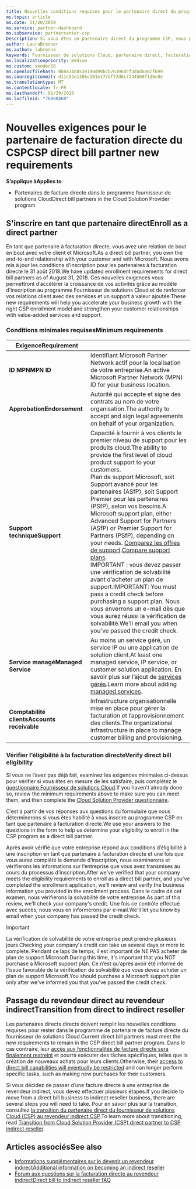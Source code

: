 ```yaml
---
title: Nouvelles conditions requises pour le partenaire direct du programme fournisseur de solutions Cloud | Espace partenaires
ms.topic: article
ms.date: 11/20/2019
ms.service: partner-dashboard
ms.subservice: partnercenter-csp
Description: Si vous êtes un partenaire direct du programme CSP, vous pouvez en savoir plus sur les conditions requises pour la prise en charge et les services, ainsi que sur la façon de les satisfaire.
author: LauraBrenner
ms.author: labrenne
keywords: Fournisseur de solutions Cloud, partenaire direct, facturation directe, conditions requises
ms.localizationpriority: medium
ms.custom: seodec18
ms.openlocfilehash: 0b8a34d4539180d99bcb76396dcf3dad6a0cf699
ms.sourcegitcommit: d11c52e1386c181e177df72d6c7244508f1d6c0e
ms.translationtype: MT
ms.contentlocale: fr-FR
ms.lasthandoff: 01/29/2020
ms.locfileid: "76860460"
---
```

# <a name="csp-direct-bill-partner-new-requirements"></a><span data-ttu-id="eb340-104">Nouvelles exigences pour le partenaire de facturation directe du CSP</span><span class="sxs-lookup"><span data-stu-id="eb340-104">CSP direct bill partner new requirements</span></span>

<span data-ttu-id="eb340-105">**S’applique à**</span><span class="sxs-lookup"><span data-stu-id="eb340-105">**Applies to**</span></span>

- <span data-ttu-id="eb340-106">Partenaires de facture directe dans le programme fournisseur de solutions Cloud</span><span class="sxs-lookup"><span data-stu-id="eb340-106">Direct bill partners in the Cloud Solution Provider program</span></span>

## <a name="enroll-as-a-direct-partner"></a><span data-ttu-id="eb340-107">S'inscrire en tant que partenaire direct</span><span class="sxs-lookup"><span data-stu-id="eb340-107">Enroll as a direct partner</span></span>

<span data-ttu-id="eb340-108">En tant que partenaire à facturation directe, vous avez une relation de bout en bout avec votre client et Microsoft.</span><span class="sxs-lookup"><span data-stu-id="eb340-108">As a direct bill partner, you own the end-to-end relationship with your customer and with Microsoft.</span></span> <span data-ttu-id="eb340-109">Nous avons mis à jour les conditions d’inscription pour les partenaires à facturation directe le 31 août 2018.</span><span class="sxs-lookup"><span data-stu-id="eb340-109">We have updated enrollment requirements for direct bill partners as of August 31, 2018.</span></span> <span data-ttu-id="eb340-110">Ces nouvelles exigences vous permettront d’accélérer la croissance de vos activités grâce au modèle d’inscription au programme Fournisseur de solutions Cloud et de renforcer vos relations client avec des services et un support à valeur ajoutée.</span><span class="sxs-lookup"><span data-stu-id="eb340-110">These new requirements will help you accelerate your business growth with the right CSP enrollment model and strengthen your customer relationships with value-added services and support.</span></span>

### <a name="minimum-requirements"></a><span data-ttu-id="eb340-111">Conditions minimales requises</span><span class="sxs-lookup"><span data-stu-id="eb340-111">Minimum requirements</span></span>

|<span data-ttu-id="eb340-112">**Exigence**</span><span class="sxs-lookup"><span data-stu-id="eb340-112">**Requirement**</span></span>|                             |
|--------------------------------|--------------------------------------------------------------|
|<span data-ttu-id="eb340-113">**ID MPN**</span><span class="sxs-lookup"><span data-stu-id="eb340-113">**MPN ID**</span></span>   |<span data-ttu-id="eb340-114">Identifiant Microsoft Partner Network actif pour la localisation de votre entreprise.</span><span class="sxs-lookup"><span data-stu-id="eb340-114">An active Microsoft Partner Network (MPN) ID for your business location.</span></span>    |
|<span data-ttu-id="eb340-115">**Approbation**</span><span class="sxs-lookup"><span data-stu-id="eb340-115">**Endorsement**</span></span>   |<span data-ttu-id="eb340-116">Autorité qui accepte et signe des contrats au nom de votre organisation.</span><span class="sxs-lookup"><span data-stu-id="eb340-116">The authority to accept and sign legal agreements on behalf of your organization.</span></span>|
|<span data-ttu-id="eb340-117">**Support technique**</span><span class="sxs-lookup"><span data-stu-id="eb340-117">**Support**</span></span>   |<span data-ttu-id="eb340-118">Capacité à fournir à vos clients le premier niveau de support pour les produits cloud.</span><span class="sxs-lookup"><span data-stu-id="eb340-118">The ability to provide the first level of cloud product support to your customers.</span></span> <br><span data-ttu-id="eb340-119">Plan de support Microsoft, soit Support avancé pour les partenaires (ASfP), soit Support Premier pour les partenaires (PSfP), selon vos besoins.</span><span class="sxs-lookup"><span data-stu-id="eb340-119">A Microsoft support plan, either Advanced Support for Partners (ASfP) or Premier Support for Partners (PSfP), depending on your needs.</span></span> <span data-ttu-id="eb340-120">[Comparez les offres de support](https://partner.microsoft.com/support/partnersupport).</span><span class="sxs-lookup"><span data-stu-id="eb340-120">[Compare support plans](https://partner.microsoft.com/support/partnersupport).</span></span><br> <span data-ttu-id="eb340-121">IMPORTANT : vous devez passer une vérification de solvabilité avant d’acheter un plan de support.</span><span class="sxs-lookup"><span data-stu-id="eb340-121">IMPORTANT: You must pass a credit check before purchasing a support plan.</span></span> <span data-ttu-id="eb340-122">Nous vous enverrons un e-mail dès que vous aurez réussi la vérification de solvabilité.</span><span class="sxs-lookup"><span data-stu-id="eb340-122">We'll email you when you've passed the credit check.</span></span> |
|<span data-ttu-id="eb340-123">**Service managé**</span><span class="sxs-lookup"><span data-stu-id="eb340-123">**Managed Service**</span></span>   |<span data-ttu-id="eb340-124">Au moins un service géré, un service IP ou une application de solution client.</span><span class="sxs-lookup"><span data-stu-id="eb340-124">At least one managed service, IP service, or customer solution application.</span></span> <span data-ttu-id="eb340-125">En savoir plus sur l’ajout de [services gérés](https://partner.microsoft.com/business-opportunities/managed-services-provider).</span><span class="sxs-lookup"><span data-stu-id="eb340-125">Learn more about adding [managed services](https://partner.microsoft.com/business-opportunities/managed-services-provider).</span></span>|
|<span data-ttu-id="eb340-126">**Comptabilité clients**</span><span class="sxs-lookup"><span data-stu-id="eb340-126">**Accounts receivable**</span></span> |<span data-ttu-id="eb340-127">Infrastructure organisationnelle mise en place pour gérer la facturation et l’approvisionnement des clients.</span><span class="sxs-lookup"><span data-stu-id="eb340-127">The organizational infrastructure in place to manage customer billing and provisioning.</span></span>

### <a name="verify-direct-bill-eligibility"></a><span data-ttu-id="eb340-128">Vérifier l’éligibilité à la facturation directe</span><span class="sxs-lookup"><span data-stu-id="eb340-128">Verify direct bill eligibility</span></span>

<span data-ttu-id="eb340-129">Si vous ne l’avez pas déjà fait, examinez les exigences minimales ci-dessus pour vérifier si vous êtes en mesure de les satisfaire, puis complétez le [questionnaire Fournisseur de solutions Cloud](https://partner.microsoft.com/cloud-solution-provider/assessment).</span><span class="sxs-lookup"><span data-stu-id="eb340-129">If you haven't already done so, review the minimum requirements above to make sure you can meet them, and then complete the [Cloud Solution Provider questionnaire](https://partner.microsoft.com/cloud-solution-provider/assessment).</span></span>

<span data-ttu-id="eb340-130">C’est à partir de vos réponses aux questions du formulaire que nous déterminerons si vous êtes habilité à vous inscrire au programme CSP en tant que partenaire à facturation directe.</span><span class="sxs-lookup"><span data-stu-id="eb340-130">We use your answers to the questions in the form to help us determine your eligibility to enroll in the CSP program as a direct bill partner.</span></span>

<span data-ttu-id="eb340-131">Après avoir vérifié que votre entreprise répond aux conditions d’éligibilité à une inscription en tant que partenaire à facturation directe et une fois que vous aurez complété la demande d’inscription, nous examinerons et vérifierons les informations sur l’entreprise que vous avez transmises au cours du processus d’inscription.</span><span class="sxs-lookup"><span data-stu-id="eb340-131">After we've verified that your company meets the eligibility requirements to enroll as a direct bill partner, and you've completed the enrollment application, we'll review and verify the business information you provided in the enrollment process.</span></span> <span data-ttu-id="eb340-132">Dans le cadre de cet examen, nous vérifierons la solvabilité de votre entreprise.</span><span class="sxs-lookup"><span data-stu-id="eb340-132">As part of this review, we'll check your company's credit.</span></span> <span data-ttu-id="eb340-133">Une fois ce contrôle effectué avec succès, nous vous en informerons par e-mail.</span><span class="sxs-lookup"><span data-stu-id="eb340-133">We'll let you know by email when your company has passed the credit check.</span></span>

>[!IMPORTANT]
><span data-ttu-id="eb340-134">La vérification de solvabilité de votre entreprise peut prendre plusieurs jours.</span><span class="sxs-lookup"><span data-stu-id="eb340-134">Checking your company's credit can take us several days or more to complete.</span></span> <span data-ttu-id="eb340-135">Pendant ce laps de temps, il est important de NE PAS acheter de plan de support Microsoft.</span><span class="sxs-lookup"><span data-stu-id="eb340-135">During this time, it's important that you NOT purchase a Microsoft support plan.</span></span> <span data-ttu-id="eb340-136">Ce n’est qu’après avoir été informé de l’issue favorable de la vérification de solvabilité que vous devez acheter un plan de support Microsoft.</span><span class="sxs-lookup"><span data-stu-id="eb340-136">You should purchase a Microsoft support plan only after we've informed you that you've passed the credit check.</span></span>

## <a name="transition-from-direct-to-indirect-reseller"></a><span data-ttu-id="eb340-137">Passage du revendeur direct au revendeur indirect</span><span class="sxs-lookup"><span data-stu-id="eb340-137">Transition from direct to indirect reseller</span></span>

<span data-ttu-id="eb340-138">Les partenaires directs directs doivent remplir les nouvelles conditions requises pour rester dans le programme de partenaire de facture directe du fournisseur de solutions Cloud.</span><span class="sxs-lookup"><span data-stu-id="eb340-138">Current direct bill partners must meet the new requirements to remain in the CSP direct bill partner program.</span></span> <span data-ttu-id="eb340-139">Dans le cas contraire, leur [accès aux fonctionnalités de facture directe sera finalement restreint](restricted-direct-bill-capabilities.md) et pourra exécuter des tâches spécifiques, telles que la création de nouveaux achats pour leurs clients.</span><span class="sxs-lookup"><span data-stu-id="eb340-139">Otherwise, their [access to direct bill capabilities will eventually be restricted](restricted-direct-bill-capabilities.md) and can longer perform specific tasks, such as making new purchases for their customers.</span></span> 

<span data-ttu-id="eb340-140">Si vous décidez de passer d’une facture directe à une entreprise de revendeur indirect, vous devez effectuer plusieurs étapes.</span><span class="sxs-lookup"><span data-stu-id="eb340-140">If you decide to move from a direct bill business to indirect reseller business, there are several steps you will need to take.</span></span> <span data-ttu-id="eb340-141">Pour en savoir plus sur la transition, consultez [la transition du partenaire direct du fournisseur de solutions Cloud (CSP) au revendeur indirect CSP](transition-direct-to-indirect.md).</span><span class="sxs-lookup"><span data-stu-id="eb340-141">To learn more about transitioning, read [Transition from Cloud Solution Provider (CSP) direct partner to CSP indirect reseller](transition-direct-to-indirect.md).</span></span> 

## <a name="see-also"></a><span data-ttu-id="eb340-142">Articles associés</span><span class="sxs-lookup"><span data-stu-id="eb340-142">See also</span></span>

- [<span data-ttu-id="eb340-143">Informations supplémentaires sur le devenir un revendeur indirect</span><span class="sxs-lookup"><span data-stu-id="eb340-143">Additional information on becoming an indirect reseller</span></span>](https://assetsprod.microsoft.com/csp-directbill-to-indirect-transition.pdf)
- [<span data-ttu-id="eb340-144">Forum aux questions sur la facturation directe au revendeur indirect</span><span class="sxs-lookup"><span data-stu-id="eb340-144">Direct bill to indirect reseller fAQ</span></span>](https://assetsprod.microsoft.com/mpn/direct-bill-partner-faq.pdf)
